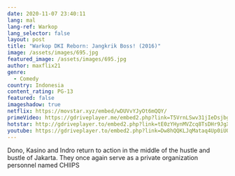 ```yaml
---
date: 2020-11-07 23:40:11
lang: mal
lang-ref: Warkop
lang_selector: false
layout: post
title: "Warkop DKI Reborn: Jangkrik Boss! (2016)"
image: /assets/images/695.jpg
featured_image: /assets/images/695.jpg
author: maxflix21
genre:
  - Comedy
country: Indonesia
content_rating: PG-13
featured: false
imageshadow: true
netflix: https://movstar.xyz/embed/wDUVvYJyOt6mQQY/
primeVideo: https://gdriveplayer.me/embed2.php?link=T5VrnLSwv31jIeDsjbgFFQKt7hM3LJHuEe9zZ3zyadDcbiZdAW7TH9DfBPvqC1xwXiRabHYQWzEeU39EoORqluYoFwXWuf6AO4Xoz7kPX%252F%252BDdCNI8SRvJWqAh6FCf8iBqk%252FRfpZTkWRohdhcVMvtp3Ip0n5myUyJRqNGD452gAxCUJOYDOhEkjFlkJsJAmE%252Fw%253D
hotstar: http://gdriveplayer.to/embed2.php?link=tE0zYHynMVZcq8TsDHr9JgXAtDZ1hgKWG9OY0xKvwEtzEKcDJ%252F4fWrtxhnUEHK0EqlK8qXAriaPCZUUIid0bReBsVHGRM35hlY0x6KnnjvB%252FPy9mOSvpl8d3ci3nxVg7hj73zTulUyboeS7ipdaflzt32HCiABn4x9a6zjTl%252BhoAnoSFhfptt0rgTM6tBuGyY%253D
youtube: https://gdriveplayer.to/embed2.php?link=Dw8hQQKLJqMataq4Up0iUQ5YT9u69wLDhW82zoEosq1FlivgpfPCrD6R%252BlR20o2L8SLP1mgo2GgLKk3EWXDfCg1eenzOIrKsRaN2qsT0u5gcwsnF%252BrVPzd6%252FkNQA2qHByqA%252BGC8uYZuCu0cdvBNMEqRWU7r0rlDynY0tVdCnD%252FzjeUgkdXHiuigNk5amSMF05e30MqBrZ8D8zrqT8kZ%252BJ8i40y%252FqG%252FY8%252BWyZ1rdHu91c9r5lLKWIMtSU7qm45ASItIhkCEw1HFeS25hTgasi4IwW689NtyDPaKvegXhGTxAQ%253D%253D
---
```

Dono, Kasino and Indro return to action in the middle of the hustle and bustle of Jakarta. They once again serve as a private organization personnel named CHIIPS